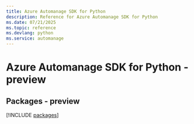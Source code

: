 ```yaml
---
title: Azure Automanage SDK for Python
description: Reference for Azure Automanage SDK for Python
ms.date: 07/21/2025
ms.topic: reference
ms.devlang: python
ms.service: automanage
---
```

# Azure Automanage SDK for Python - preview
## Packages - preview
[!INCLUDE [packages](automanage-index.md)]